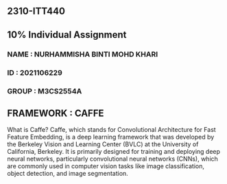 ## 2310-ITT440
## 10% Individual Assignment
### NAME : NURHAMMISHA BINTI MOHD KHARI
### ID : 2021106229
### GROUP : M3CS2554A

## FRAMEWORK : CAFFE
What is Caffe?
Caffe, which stands for Convolutional Architecture for Fast Feature Embedding, is a deep learning framework that was developed by the Berkeley Vision and Learning Center (BVLC) at the University of California, Berkeley. It is primarily designed for training and deploying deep neural networks, particularly convolutional neural networks (CNNs), which are commonly used in computer vision tasks like image classification, object detection, and image segmentation.

